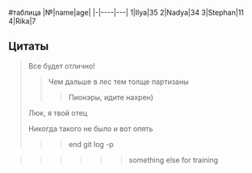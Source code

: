 #таблица
|№|name|age|
|-|----|---|
1|Ilya|35
2|Nadya|34
3|Stephan|11
4|Rika|7


## Цитаты
> Все будет отлично!
>> Чем дальше в лес тем толще партизаны
>>> Пионэры, идите нахрен)
>
>
> Люк, я твой отец
>
>
> Никогда такого не было и вот опять
>>> end
  > git log -p

>>>>>> something else for training